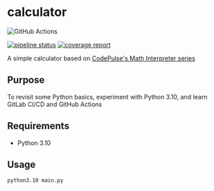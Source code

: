# calculator

![GitHub Actions](https://github.com/zevaryx/calculator/actions/workflows/python-package.yml/badge.svg)

[![pipeline status](https://git.zevaryx.com/zevaryx/calculator/badges/main/pipeline.svg)](https://git.zevaryx.com/zevaryx/calculator/-/commits/main)
[![coverage report](https://git.zevaryx.com/zevaryx/calculator/badges/main/coverage.svg)](https://git.zevaryx.com/zevaryx/calculator/-/commits/main)

A simple calculator based on [CodePulse's Math Interpreter series](https://www.youtube.com/playlist?list=PLZQftyCk7_Sdu5BFaXB_jLeJ9C78si5_3)

## Purpose

To revisit some Python basics, experiment with Python 3.10, and learn GitLab CI/CD and GitHub Actions

## Requirements

- Python 3.10

## Usage

`python3.10 main.py`
